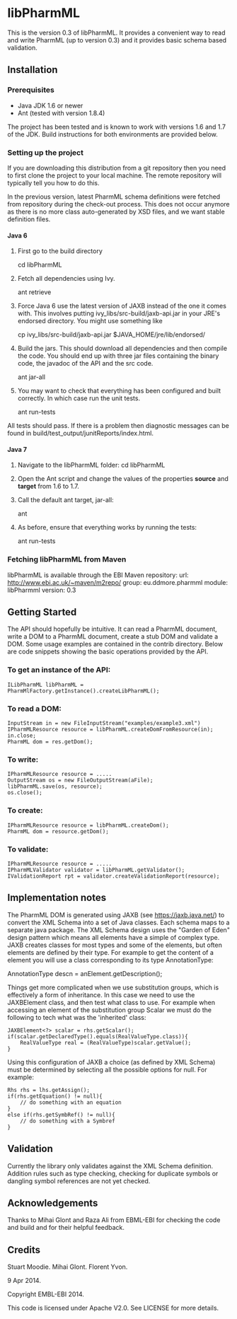 # libPharmML

This is the version 0.3 of libPharmML. It provides a convenient
way to read and write PharmML (up to version 0.3) and it provides basic schema based
validation.


## Installation
### Prerequisites

* Java JDK 1.6 or newer
* Ant (tested with version 1.8.4)

The project has been tested and is known to work with versions 1.6 and 1.7
of the JDK. Build instructions for both environments are provided below.

### Setting up the project
If you are downloading this distribution from a git repository then
you need to first clone the project to your local machine. The remote
repository will typically tell you how to do this.

In the previous version, latest PharmML schema definitions were fetched from 
repository during the check-out process. This does not occur anymore as there
is no more class auto-generated by XSD files, and we want stable definition files.

#### Java 6

1. First go to the build directory

    cd libPharmML

2. Fetch all dependencies using Ivy.

    ant retrieve

3. Force Java 6 use the latest version of JAXB instead of the one it
comes with. This involves putting ivy_libs/src-build/jaxb-api.jar in
your JRE's endorsed directory. You might use something like

    cp ivy_libs/src-build/jaxb-api.jar $JAVA_HOME/jre/lib/endorsed/

4. Build the jars. This should download all dependencies and then
compile the code. You should end up with three jar files containing
the binary code, the javadoc of the API and the src code.

    ant jar-all

5. You may want to check that everything has been configured and built
correctly. In which case run the unit tests.

    ant run-tests

All tests should pass. If there is a problem then diagnostic messages
can be found in build/test_output/junitReports/index.html.

#### Java 7
1. Navigate to the libPharmML folder:
    cd libPharmML

2. Open the Ant script and change the values of the properties **source**
and **target** from 1.6 to 1.7.

3. Call the default ant target, jar-all:

    ant

4. As before, ensure that everything works by running the tests:

    ant run-tests
    
### Fetching libPharmML from Maven
libPharmML is available through the EBI Maven repository:
url: http://www.ebi.ac.uk/~maven/m2repo/
group: eu.ddmore.pharmml
module: libPharmml
version: 0.3

## Getting Started

The API should hopefully be intuitive. It can read a PharmML document,
write a DOM to a PharmML document, create a stub DOM and validate a
DOM. Some usage examples are contained in the contrib directory. Below
are code snippets showing the basic operations provided by the API.


### To get an instance of the API:

    ILibPharmML libPharmML = PharmMlFactory.getInstance().createLibPharmML();


### To read a DOM:

    InputStream in = new FileInputStream("examples/example3.xml")
    IPharmMLResource resource = libPharmML.createDomFromResource(in);
    in.close;
    PharmML dom = res.getDom();


### To write:

    IPharmMLResource resource = .....
    OutputStream os = new FileOutputStream(aFile);
    libPharmML.save(os, resource);
    os.close();

### To create:

    IPharmMLResource resource = libPharmML.createDom();
    PharmML dom = resource.getDom();

### To validate:

    IPharmMLResource resource = .....
    IPharmMLValidator validator = libPharmML.getValidator();
    IValidationReport rpt = validator.createValidationReport(resource);


## Implementation notes

The PharmML DOM is generated using JAXB (see https://jaxb.java.net/)
to convert the XML Schema into a set of Java classes. Each schema maps
to a separate java package. The XML Schema design uses the "Garden of
Eden" design pattern which means all elements have a simple of complex
type. JAXB creates classes for most types and some of the elements,
but often elements are defined by their type. For example to get the
content of a <Description> element you will use a class corresponding
to its type AnnotationType:

AnnotationType descn = anElement.getDescription();

Things get more complicated when we use substitution groups, which is
effectively a form of inheritance. In this case we need to use the
JAXBElement class, and then test what class to use. For example when
accessing an element of the substitution group Scalar we must do the
following to tech what was the 'inherited' class:
       
    JAXBElement<?> scalar = rhs.getScalar();
    if(scalar.getDeclaredType().equals(RealValueType.class)){
        RealValueType real = (RealValueType)scalar.getValue();
    }

Using this configuration of JAXB a choice (as defined by XML Schema)
must be determined by selecting all the possible options for null. For
example:

    Rhs rhs = lhs.getAssign();
    if(rhs.getEquation() != null){
        // do something with an equation
    }
    else if(rhs.getSymbRef() != null){
        // do something with a Symbref
    }


## Validation

Currently the library only validates against the XML Schema
definition. Addition rules such as type checking, checking for
duplicate symbols or dangling symbol references are not yet
checked.


## Acknowledgements

Thanks to Mihai Glont and Raza Ali from EBML-EBI for checking the
code and build and for their helpful feedback.

## Credits

Stuart Moodie.
Mihai Glont.
Florent Yvon.

9 Apr 2014.

Copyright EMBL-EBI 2014.


This code is licensed under Apache V2.0. See LICENSE for more details.
